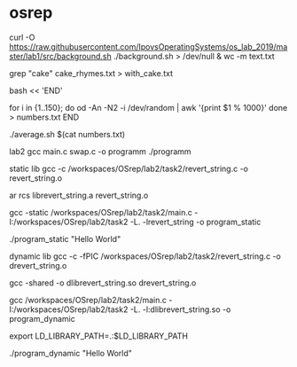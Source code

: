 # osrep
curl -O https://raw.githubusercontent.com/IpovsOperatingSystems/os_lab_2019/master/lab1/src/background.sh
./background.sh > /dev/null &
wc -m text.txt

grep "cake" cake_rhymes.txt > with_cake.txt


bash << 'END'

for i in {1..150}; do
    od -An -N2 -i /dev/random | awk '{print $1 % 1000}'
done > numbers.txt
END

./average.sh $(cat numbers.txt)

lab2
gcc main.c swap.c -o programm
./programm

static lib
gcc -c /workspaces/OSrep/lab2/task2/revert_string.c -o revert_string.o

ar rcs librevert_string.a revert_string.o

gcc -static /workspaces/OSrep/lab2/task2/main.c -I:/workspaces/OSrep/lab2/task2 -L. -lrevert_string -o program_static

./program_static "Hello World"

dynamic lib
gcc -c -fPIC /workspaces/OSrep/lab2/task2/revert_string.c -o drevert_string.o

gcc -shared -o dlibrevert_string.so drevert_string.o

gcc /workspaces/OSrep/lab2/task2/main.c -I:/workspaces/OSrep/lab2/task2 -L. -l:dlibrevert_string.so -o program_dynamic

export LD_LIBRARY_PATH=.:$LD_LIBRARY_PATH

./program_dynamic "Hello World"
